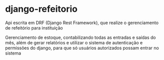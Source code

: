 # django-refeitorio
Api escrita em DRF (Django Rest Framework), que realize o gerenciamento de refeitório para instituição

Gerenciamento de estoque, contabilizando todas as entradas e saídas do mês, além de gerar relatórios e utilizar o sistema de autenticação e permissões do django, para que só usuários autorizados possam entrar no sistema
